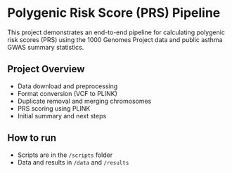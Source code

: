 # Polygenic Risk Score (PRS) Pipeline

This project demonstrates an end-to-end pipeline for calculating polygenic risk scores (PRS) using the 1000 Genomes Project data and public asthma GWAS summary statistics.

## Project Overview
- Data download and preprocessing
- Format conversion (VCF to PLINK)
- Duplicate removal and merging chromosomes
- PRS scoring using PLINK
- Initial summary and next steps

## How to run
- Scripts are in the `/scripts` folder
- Data and results in `/data` and `/results`